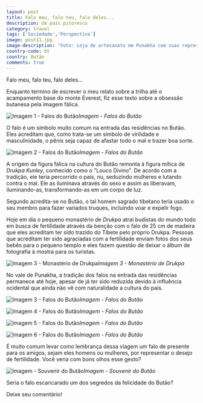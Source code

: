 ```yaml
---
layout: post
title: Falo meu, falo teu, falo deles...
description: Um país pitoresco
category: travel
tags: ['Sociedade','Perspectiva']
image: post11.jpg
image-description: "Foto: Loja de artesanato em Punakha com suas representações fálicas."
country-code: bt
country: Butão
comments: true
---
```


Falo meu, falo teu, falo deles...

Enquanto termino de escrever o meu relato sobre a trilha até o acampamento base do monte Everest, fiz esse texto sobre a obsessão butanesa pela imagem fálica.

![Imagem 1 - Falos do Butão]({{site.baseurl}}/assets/images/photos/posts/falo1.jpg)*Imagem  - Falos do Butão*

O falo é um símbolo muito comum na entrada das residências no Butão. Eles acreditam que, como trata-se um símbolo de virilidade e masculinidade, o pênis seja capaz de afastar todo o mal e trazer boa sorte.

![Imagem 2 - Falos do Butão]({{site.baseurl}}/assets/images/photos/posts/falo2.jpg)*Imagem  - Falos do Butão*

A origem da figura fálica na cultura do Butão remonta à figura mítica de *Drukpa Kunley*, conhecido como o "Louco Divino". De acordo com a tradição, ele teria percorrido o país, nu, seduzindo mulheres e lutando contra o mal. Ele as iluminava através do sexo e assim as liberavam, iluminando-as, transformando-as em um corpo de luz.

Segundo acredita-se no Butão, o tal homem sagrado tibetano teria usado o seu membro para fazer variados truques, incluindo voar e expelir fogo. 

Hoje em dia o pequeno monastério de *Drukpa* atrai budistas do mundo todo em busca de fertilidade através da benção com o falo de 25 cm de madeira que eles acreditam ter sido trazido do Tibete pelo próprio Drukpa. Pessoas que acreditam ter sido agraciadas com a fertilidade enviam fotos dos seus bebês para o pequeno templo e eles fazem questão de deixar o álbum de fotografia à mostra para os turistas.

![Imagem 3 - Monastério de *Drukpa*]({{site.baseurl}}/assets/images/photos/posts/monasteriodrukpa.jpg)*Imagem 3 - Monastério de Drukpa*

No vale de Punakha, a tradição dos falos na entrada das residências permanece até hoje, apesar de já ter sido reduzida devido à influência ocidental que ainda não vê com naturalidade a cultura do país.

![Imagem 3 - Falos do Butão]({{site.baseurl}}/assets/images/photos/posts/falo3.jpg)*Imagem  - Falos do Butão*

![Imagem 4 - Falos do Butão]({{site.baseurl}}/assets/images/photos/posts/falo4.jpg)*Imagem  - Falos do Butão*

![Imagem 5 - Falos do Butão]({{site.baseurl}}/assets/images/photos/posts/falo5.jpg)*Imagem  - Falos do Butão*

![Imagem 6 - Falos do Butão]({{site.baseurl}}/assets/images/photos/posts/falo6.jpg)*Imagem  - Falos do Butão*

É muito comum levar como lembrança dessa viagem um falo de presente para os amigos, sejam eles homens ou mulheres, por representar o desejo de fertilidade. Você veria com bons olhos esse gesto?

![Imagem  - Souvenir do Butão]({{site.baseurl}}/assets/images/photos/posts/souvenirbutao.jpg)*Imagem  - Souvenir do Butão*

Seria o falo escancarado um dos segredos da felicidade do Butão?

Deixe seu comentário! 


